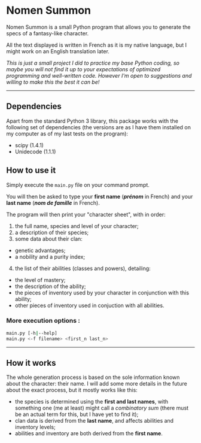 # Nomen Summon

Nomen Summon is a small Python program that allows you to generate the specs of a fantasy-like character.

All the text displayed is written in French as it is my native language, but I might work on an English translation later.

*This is just a small project I did to practice my base Python coding, so maybe you will not find it up to your expectations of optimized programming and well-written code. However I'm open to suggestions and willing to make this the best it can be!*

---

## Dependencies
Apart from the standard Python 3 library, this package works with the following set of dependencies (the versions are as I have them installed on my computer as of my last tests on the program):
- scipy (1.4.1)
- Unidecode (1.1.1)

## How to use it
Simply execute the `main.py` file on your command prompt. 

You will then be asked to type your **first name** (***prénom*** in French) and your **last name** (***nom de famille*** in French).

The program will then print your "character sheet", with in order:
1. the full name, species and level of your character;
2. a description of their species;
3. some data about their clan: 
  - genetic advantages;
  - a nobility and a purity index;
4. the list of their abilities (classes and powers), detailing:
  - the level of mastery;
  - the description of the ability;
  - the pieces of inventory used by your character in conjunction with this ability;
  - other pieces of inventory used in conjuction with all abilities.

### More execution options :

```bash
main.py [-h|--help]
main.py <-f filename> <first_n last_n>
```

---

## How it works
The whole generation process is based on the sole information known about the character: their name.
I will add some more details in the future about the exact process, but it mostly works like this:
- the species is determined using the **first and last names**, with something one (me at least) might call a *combinatory sum* (there must be an actual term for this, but I have yet to find it);
- clan data is derived from the **last name**, and affects abilities and inventory levels;
- abilities and inventory are both derived from the **first name**.

